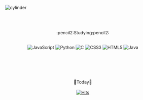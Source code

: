 
![cylinder](https://capsule-render.vercel.app/api?type=cylinder&color=timeAuto&text=JuHee's_GITHUB&fontColor=black&fontAlignY=50&fontSize=50&height=200)
<br>
<br>
<br>
<br>

<div align=center>  
:pencil2:Studying:pencil2:
<br><br>


![JavaScript](https://img.shields.io/badge/JavaScript-F7DF1E.svg?&style=for-the-badge&logo=javascript&logoColor=white)
![Python](https://img.shields.io/badge/Python-3776AB.svg?&style=for-the-badge&logo=Python&logoColor=white)
![C](https://img.shields.io/badge/C-A8B9CC.svg?&style=for-the-badge&logo=C&logoColor=white)
![CSS3](https://img.shields.io/badge/CSS3-1572B6.svg?&style=for-the-badge&logo=CSS3&logoColor=white)
![HTML5](https://img.shields.io/badge/HTML5-E34F26.svg?&style=for-the-badge&logo=HTML53&logoColor=white)
![Java](https://img.shields.io/badge/java-007396?style=for-the-badge&logo=Java&logoColor=white)
<br>

<br/>
<br>

<br>
<br>

💌Today💌
<br><br>
[![Hits](https://hits.seeyoufarm.com/api/count/incr/badge.svg?url=https%3A%2F%2Fgithub.com%2Fjuuheeee%2Fjuuheeee.github.io&count_bg=%23A2A2A2&title_bg=%23FF6358&icon=&icon_color=%23AAAAAA&title=hits&edge_flat=true)](https://hits.seeyoufarm.com)
</div>

